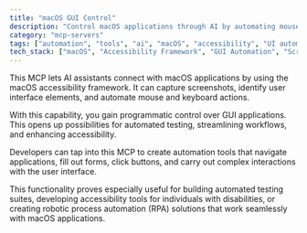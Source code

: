 ```yaml
---
title: "macOS GUI Control"
description: "Control macOS applications through AI by automating mouse, keyboard, and UI interactions using the macOS accessibility framework."
category: "mcp-servers"
tags: ["automation", "tools", "ai", "macOS", "accessibility", "UI automation"]
tech_stack: ["macOS", "Accessibility Framework", "GUI Automation", "Screen Capture", "Input Simulation", "AI Assistants"]
---
```


This MCP lets AI assistants connect with macOS applications by using the macOS accessibility framework. It can capture screenshots, identify user interface elements, and automate mouse and keyboard actions.

With this capability, you gain programmatic control over GUI applications. This opens up possibilities for automated testing, streamlining workflows, and enhancing accessibility.

Developers can tap into this MCP to create automation tools that navigate applications, fill out forms, click buttons, and carry out complex interactions with the user interface.

This functionality proves especially useful for building automated testing suites, developing accessibility tools for individuals with disabilities, or creating robotic process automation (RPA) solutions that work seamlessly with macOS applications.